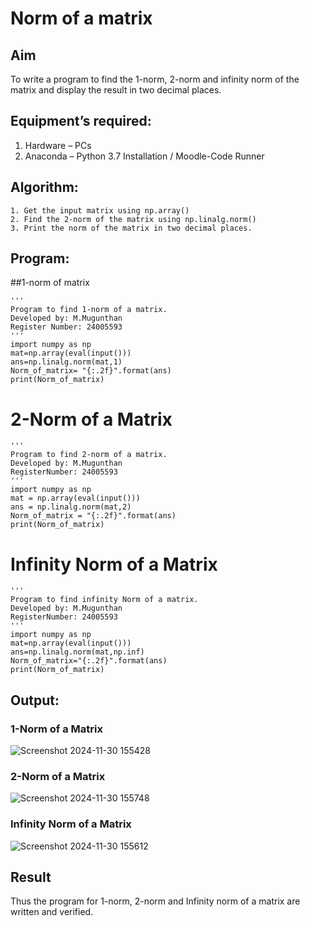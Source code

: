 # Norm of a matrix
## Aim
To write a program to find the 1-norm, 2-norm and infinity norm of the matrix and display the result in two decimal places.
## Equipment’s required:
1.	Hardware – PCs
2.	Anaconda – Python 3.7 Installation / Moodle-Code Runner
## Algorithm:
	1. Get the input matrix using np.array()   
    2. Find the 2-norm of the matrix using np.linalg.norm()
	3. Print the norm of the matrix in two decimal places.
## Program:
##1-norm of matrix
```
'''
Program to find 1-norm of a matrix.
Developed by: M.Mugunthan
Register Number: 24005593
'''
import numpy as np
mat=np.array(eval(input()))
ans=np.linalg.norm(mat,1)
Norm_of_matrix= "{:.2f}".format(ans)
print(Norm_of_matrix)
```
# 2-Norm of a Matrix
```
'''
Program to find 2-norm of a matrix.
Developed by: M.Mugunthan
RegisterNumber: 24005593
'''
import numpy as np
mat = np.array(eval(input()))
ans = np.linalg.norm(mat,2)
Norm_of_matrix = "{:.2f}".format(ans)
print(Norm_of_matrix)
```
# Infinity Norm of a Matrix
```
'''
Program to find infinity Norm of a matrix.
Developed by: M.Mugunthan
RegisterNumber: 24005593
'''
import numpy as np
mat=np.array(eval(input()))
ans=np.linalg.norm(mat,np.inf)
Norm_of_matrix="{:.2f}".format(ans)
print(Norm_of_matrix)
```

## Output:
### 1-Norm of a Matrix
![Screenshot 2024-11-30 155428](https://github.com/user-attachments/assets/9e365f04-e12c-4ee6-a2cf-7c41cdadbb59)

### 2-Norm of a Matrix

![Screenshot 2024-11-30 155748](https://github.com/user-attachments/assets/3f76fbc4-d5eb-43fc-888d-3c7a115d1317)


### Infinity Norm of a Matrix
![Screenshot 2024-11-30 155612](https://github.com/user-attachments/assets/07006f39-b76f-48fe-82d8-26819ccbdbe0)


## Result
Thus the program for 1-norm, 2-norm and Infinity norm of a matrix are written and verified.
